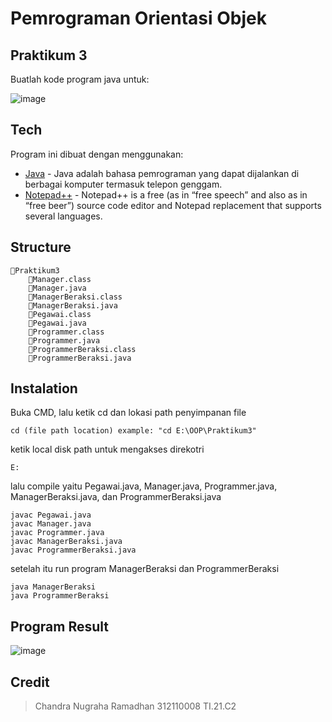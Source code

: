 # Pemrograman Orientasi Objek
## Praktikum 3
Buatlah kode program java untuk:

![image](https://user-images.githubusercontent.com/116129101/199461357-79139e2a-6129-475b-9bd3-911d76e0d67d.png)


## Tech
Program ini dibuat dengan menggunakan:
- [Java](https://www.java.com/) - Java adalah bahasa pemrograman yang dapat dijalankan di berbagai komputer termasuk telepon genggam.
- [Notepad++](https://notepad-plus-plus.org/) - Notepad++ is a free (as in “free speech” and also as in “free beer”) source code editor and Notepad replacement that supports several languages.

## Structure
```
📁Praktikum3
    📄Manager.class
    📄Manager.java
    📄ManagerBeraksi.class
    📄ManagerBeraksi.java
    📄Pegawai.class
    📄Pegawai.java
    📄Programmer.class
    📄Programmer.java
    📄ProgrammerBeraksi.class
    📄ProgrammerBeraksi.java
```

## Instalation
Buka CMD, lalu ketik cd dan lokasi path penyimpanan file
```
cd (file path location) example: "cd E:\OOP\Praktikum3"
```
ketik local disk path untuk mengakses direkotri
```
E:
```
lalu compile yaitu Pegawai.java, Manager.java, Programmer.java, ManagerBeraksi.java, dan ProgrammerBeraksi.java
```
javac Pegawai.java
javac Manager.java
javac Programmer.java
javac ManagerBeraksi.java
javac ProgrammerBeraksi.java
```
setelah itu run program ManagerBeraksi dan ProgrammerBeraksi
```
java ManagerBeraksi
java ProgrammerBeraksi
```
## Program Result
![image](https://user-images.githubusercontent.com/116129101/199462696-a65a9aa8-fc0a-4afb-ad0d-6a49da2fc69c.png)


## Credit
> Chandra Nugraha Ramadhan
> 312110008
> TI.21.C2
